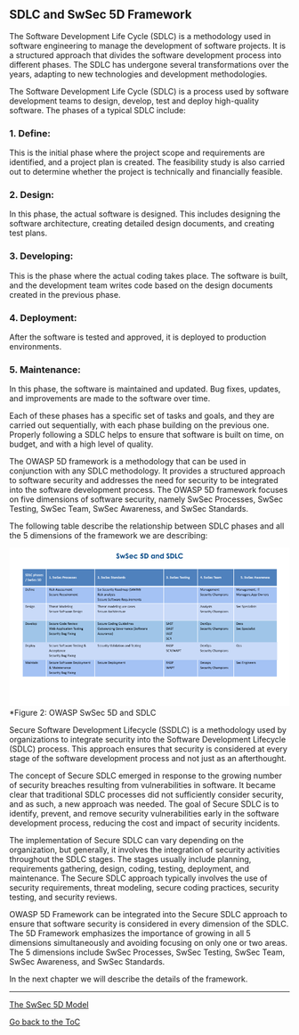 ## SDLC and SwSec 5D Framework

The Software Development Life Cycle (SDLC) is a methodology used in software engineering to manage the development of software projects. It is a structured approach that divides the software development process into different phases. The SDLC has undergone several transformations over the years, adapting to new technologies and development methodologies.

The Software Development Life Cycle (SDLC) is a process used by software development teams to design, develop, test and deploy high-quality software. The phases of a typical SDLC include:

### 1. Define: 
This is the initial phase where the project scope and requirements are identified, and a project plan is created. The feasibility study is also carried out to determine whether the project is technically and financially feasible.

### 2. Design: 
In this phase, the actual software is designed. This includes designing the software architecture, creating detailed design documents, and creating test plans.

### 3. Developing:
This is the phase where the actual coding takes place. The software is built, and the development team writes code based on the design documents created in the previous phase.

### 4. Deployment: 
After the software is tested and approved, it is deployed to production environments.

### 5. Maintenance: 
In this phase, the software is maintained and updated. Bug fixes, updates, and improvements are made to the software over time.

Each of these phases has a specific set of tasks and goals, and they are carried out sequentially, with each phase building on the previous one. Properly following a SDLC helps to ensure that software is built on time, on budget, and with a high level of quality.

The OWASP 5D framework is a methodology that can be used in conjunction with any SDLC methodology. It provides a structured approach to software security and addresses the need for security to be integrated into the software development process. The OWASP 5D framework focuses on five dimensions of software security, namely SwSec Processes, SwSec Testing, SwSec Team, SwSec Awareness, and SwSec Standards.

The following table describe the relationship between SDLC phases and all the 5 dimensions of the framework we are describing:

![OWASP SwSec 5D and SDLC](https://github.com/OWASP/www-project-software-security-5d-framework/blob/master/assets/images/SwSec5DSDLC.png)\
 *Figure 2: OWASP SwSec 5D and SDLC

Secure Software Development Lifecycle (SSDLC) is a methodology used by organizations to integrate security into the Software Development Lifecycle (SDLC) process. This approach ensures that security is considered at every stage of the software development process and not just as an afterthought.

The concept of Secure SDLC emerged in response to the growing number of security breaches resulting from vulnerabilities in software. It became clear that traditional SDLC processes did not sufficiently consider security, and as such, a new approach was needed. The goal of Secure SDLC is to identify, prevent, and remove security vulnerabilities early in the software development process, reducing the cost and impact of security incidents.

The implementation of Secure SDLC can vary depending on the organization, but generally, it involves the integration of security activities throughout the SDLC stages. The stages usually include planning, requirements gathering, design, coding, testing, deployment, and maintenance. The Secure SDLC approach typically involves the use of security requirements, threat modeling, secure coding practices, security testing, and security reviews.

OWASP 5D Framework can be integrated into the Secure SDLC approach to ensure that software security is considered in every dimension of the SDLC. The 5D Framework emphasizes the importance of growing in all 5 dimensions simultaneously and avoiding focusing on only one or two areas. The 5 dimensions include SwSec Processes, SwSec Testing, SwSec Team, SwSec Awareness, and SwSec Standards.

In the next chapter we will describe the details of the framework.

---
[The SwSec 5D Model](2.The-SwSec5D-Model.md)

[Go back to the ToC](ToC.md)
